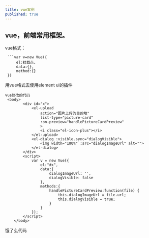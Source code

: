 ```yaml
---
title: vue案例
published: true　　
---
```

   
## vue，前端常用框架。
  vue格式：   
    
     ```var v=new Vue({
         el:挂载点，
         data:{},
         method:{}
     })

用vue格式去使用element ui的插件


```
vue修改的代码
 <body>
		<div id="x">
			<el-upload 
				action="图片上传的目的地" 
				list-type="picture-card" 
				:on-preview="handlePictureCardPreview" 
				>
				<i class="el-icon-plus"></i>
			</el-upload>
			<el-dialog :visible.sync="dialogVisible">
				<img width="100%" :src="dialogImageUrl" alt="">
			</el-dialog>
		</div>
		<script>
			var v = new Vue({
				el:"#x",
				data:{
					dialogImageUrl: '',
					dialogVisible: false
				},
				methods:{
					handlePictureCardPreview:function(file) {
						this.dialogImageUrl = file.url;
						this.dialogVisible = true;
					}
				}
			});
		</script>
	</body>

``` 

饿了么代码
<el-upload
  action="https://jsonplaceholder.typicode.com/posts/"
  list-type="picture-card"
  :on-preview="handlePictureCardPreview"
  :on-remove="handleRemove">
  <i class="el-icon-plus"></i>
</el-upload>
<el-dialog :visible.sync="dialogVisible">
  <img width="100%" :src="dialogImageUrl" alt="">
</el-dialog>
<script>
  export default {
    data() {
      return {
        dialogImageUrl: '',
        dialogVisible: false
      };
    },
    methods: {
      handleRemove(file, fileList) {
        console.log(file, fileList);
      },
      handlePictureCardPreview(file) {
        this.dialogImageUrl = file.url;
        this.dialogVisible = true;
      }
    }
  }
</script>